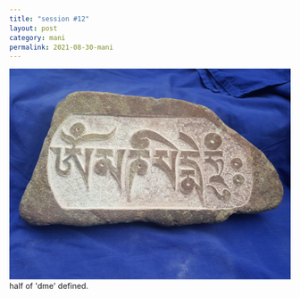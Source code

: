 ```yaml
---
title: "session #12"
layout: post
category: mani
permalink: 2021-08-30-mani
---
```


![stone15](/assets/images/mani/mani10/stone15.jpg)
half of 'dme' defined.
